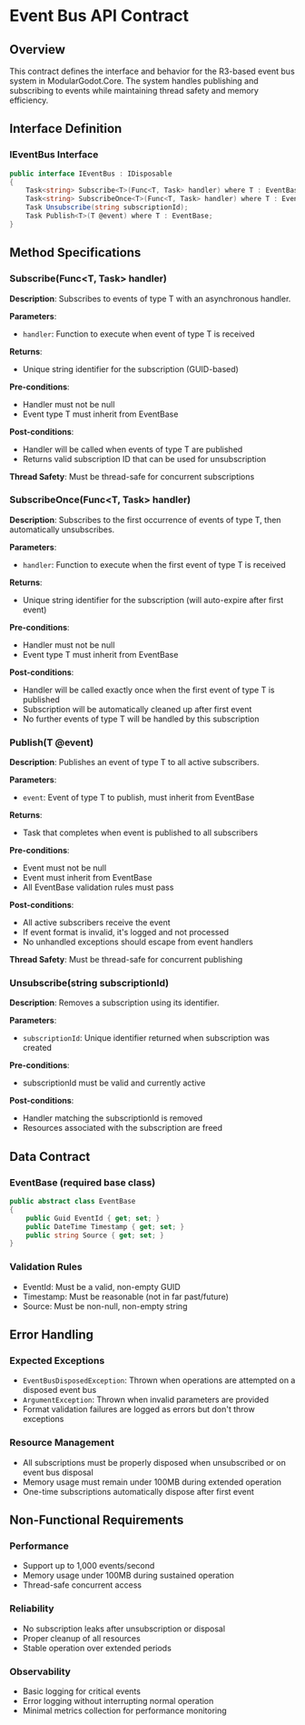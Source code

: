 # Event Bus API Contract

## Overview
This contract defines the interface and behavior for the R3-based event bus system in ModularGodot.Core. The system handles publishing and subscribing to events while maintaining thread safety and memory efficiency.

## Interface Definition

### IEventBus Interface

```csharp
public interface IEventBus : IDisposable
{
    Task<string> Subscribe<T>(Func<T, Task> handler) where T : EventBase;
    Task<string> SubscribeOnce<T>(Func<T, Task> handler) where T : EventBase;
    Task Unsubscribe(string subscriptionId);
    Task Publish<T>(T @event) where T : EventBase;
}
```

## Method Specifications

### Subscribe<T>(Func<T, Task> handler)

**Description**: Subscribes to events of type T with an asynchronous handler.

**Parameters**:
- `handler`: Function to execute when event of type T is received

**Returns**:
- Unique string identifier for the subscription (GUID-based)

**Pre-conditions**:
- Handler must not be null
- Event type T must inherit from EventBase

**Post-conditions**:
- Handler will be called when events of type T are published
- Returns valid subscription ID that can be used for unsubscription

**Thread Safety**: Must be thread-safe for concurrent subscriptions

### SubscribeOnce<T>(Func<T, Task> handler)

**Description**: Subscribes to the first occurrence of events of type T, then automatically unsubscribes.

**Parameters**:
- `handler`: Function to execute when the first event of type T is received

**Returns**:
- Unique string identifier for the subscription (will auto-expire after first event)

**Pre-conditions**:
- Handler must not be null
- Event type T must inherit from EventBase

**Post-conditions**:
- Handler will be called exactly once when the first event of type T is published
- Subscription will be automatically cleaned up after first event
- No further events of type T will be handled by this subscription

### Publish<T>(T @event)

**Description**: Publishes an event of type T to all active subscribers.

**Parameters**:
- `event`: Event of type T to publish, must inherit from EventBase

**Returns**:
- Task that completes when event is published to all subscribers

**Pre-conditions**:
- Event must not be null
- Event must inherit from EventBase
- All EventBase validation rules must pass

**Post-conditions**:
- All active subscribers receive the event
- If event format is invalid, it's logged and not processed
- No unhandled exceptions should escape from event handlers

**Thread Safety**: Must be thread-safe for concurrent publishing

### Unsubscribe(string subscriptionId)

**Description**: Removes a subscription using its identifier.

**Parameters**:
- `subscriptionId`: Unique identifier returned when subscription was created

**Pre-conditions**:
- subscriptionId must be valid and currently active

**Post-conditions**:
- Handler matching the subscriptionId is removed
- Resources associated with the subscription are freed

## Data Contract

### EventBase (required base class)

```csharp
public abstract class EventBase
{
    public Guid EventId { get; set; }
    public DateTime Timestamp { get; set; }
    public string Source { get; set; }
}
```

### Validation Rules
- EventId: Must be a valid, non-empty GUID
- Timestamp: Must be reasonable (not in far past/future)
- Source: Must be non-null, non-empty string

## Error Handling

### Expected Exceptions
- `EventBusDisposedException`: Thrown when operations are attempted on a disposed event bus
- `ArgumentException`: Thrown when invalid parameters are provided
- Format validation failures are logged as errors but don't throw exceptions

### Resource Management
- All subscriptions must be properly disposed when unsubscribed or on event bus disposal
- Memory usage must remain under 100MB during extended operation
- One-time subscriptions automatically dispose after first event

## Non-Functional Requirements

### Performance
- Support up to 1,000 events/second
- Memory usage under 100MB during sustained operation
- Thread-safe concurrent access

### Reliability
- No subscription leaks after unsubscription or disposal
- Proper cleanup of all resources
- Stable operation over extended periods

### Observability
- Basic logging for critical events
- Error logging without interrupting normal operation
- Minimal metrics collection for performance monitoring